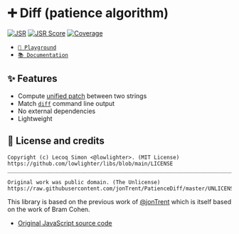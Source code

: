 # ➕ Diff (patience algorithm)

[![JSR](https://jsr.io/badges/@libs/diff)](https://jsr.io/@libs/diff) [![JSR Score](https://jsr.io/badges/@libs/diff/score)](https://jsr.io/@libs/diff) [![Coverage](https://libs-coverage.lecoq.io/diff/badge.svg)](https://libs-coverage.lecoq.io/diff)

- [`🦕 Playground`](https://libs-diff.deno.dev)
- [`📚 Documentation`](https://jsr.io/@libs/diff/doc)

## ✨ Features

- Compute [unified patch](https://opensource.com/article/18/8/diffs-patches) between two strings
- Match [`diff`](https://www.man7.org/linux/man-pages/man1/diff.1.html) command line output
- No external dependencies
- Lightweight

## 📜 License and credits

```
Copyright (c) Lecoq Simon <@lowlighter>. (MIT License)
https://github.com/lowlighter/libs/blob/main/LICENSE
________________________________________________________________________________

Original work was public domain. (The Unlicense)
https://raw.githubusercontent.com/jonTrent/PatienceDiff/master/UNLICENSE.txt
```

This library is based on the previous work of [@jonTrent](https://github.com/jonTrent) which is itself based on the work of Bram Cohen.

- [Original JavaScript source code](https://github.com/jonTrent/PatienceDiff/blob/dev/PatienceDiff.js)
